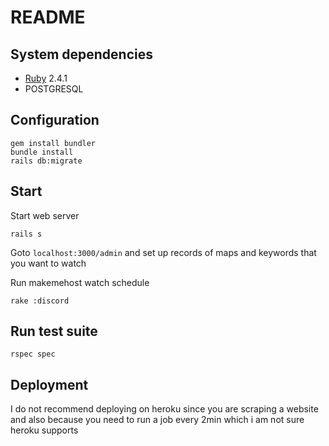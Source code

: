 # README

## System dependencies
* [Ruby](https://www.ruby-lang.org/en/) 2.4.1
* POSTGRESQL

## Configuration
	gem install bundler
	bundle install
	rails db:migrate

## Start
Start web server
    
    rails s
Goto `localhost:3000/admin` and set up records of maps and keywords that you want to watch

Run makemehost watch schedule

    rake :discord

## Run test suite
    rspec spec
    
## Deployment
I do not recommend deploying on heroku since you are scraping a website and also because you need to run a job every 2min which i am not sure heroku supports
